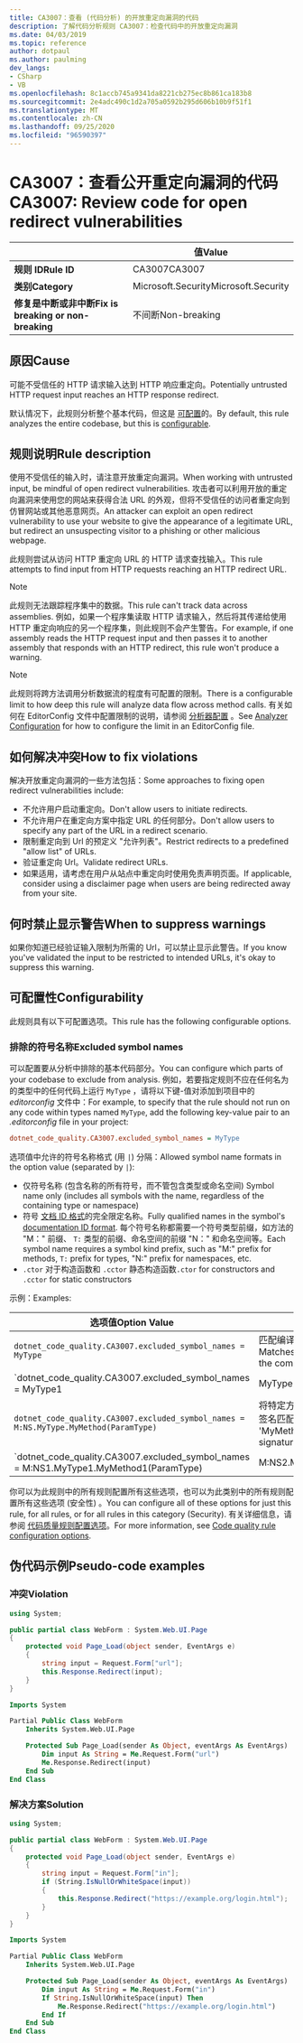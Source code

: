 ```yaml
---
title: CA3007：查看 (代码分析) 的开放重定向漏洞的代码
description: 了解代码分析规则 CA3007：检查代码中的开放重定向漏洞
ms.date: 04/03/2019
ms.topic: reference
author: dotpaul
ms.author: paulming
dev_langs:
- CSharp
- VB
ms.openlocfilehash: 8c1accb745a9341da8221cb275ec8b861ca183b8
ms.sourcegitcommit: 2e4adc490c1d2a705a0592b295d606b10b9f51f1
ms.translationtype: MT
ms.contentlocale: zh-CN
ms.lasthandoff: 09/25/2020
ms.locfileid: "96590397"
---
```

# <a name="ca3007-review-code-for-open-redirect-vulnerabilities"></a><span data-ttu-id="25219-103">CA3007：查看公开重定向漏洞的代码</span><span class="sxs-lookup"><span data-stu-id="25219-103">CA3007: Review code for open redirect vulnerabilities</span></span>

| | <span data-ttu-id="25219-104">值</span><span class="sxs-lookup"><span data-stu-id="25219-104">Value</span></span> |
|-|-|
| <span data-ttu-id="25219-105">**规则 ID**</span><span class="sxs-lookup"><span data-stu-id="25219-105">**Rule ID**</span></span> |<span data-ttu-id="25219-106">CA3007</span><span class="sxs-lookup"><span data-stu-id="25219-106">CA3007</span></span>|
| <span data-ttu-id="25219-107">**类别**</span><span class="sxs-lookup"><span data-stu-id="25219-107">**Category**</span></span> |<span data-ttu-id="25219-108">Microsoft.Security</span><span class="sxs-lookup"><span data-stu-id="25219-108">Microsoft.Security</span></span>|
| <span data-ttu-id="25219-109">**修复是中断或非中断**</span><span class="sxs-lookup"><span data-stu-id="25219-109">**Fix is breaking or non-breaking**</span></span> |<span data-ttu-id="25219-110">不间断</span><span class="sxs-lookup"><span data-stu-id="25219-110">Non-breaking</span></span>|

## <a name="cause"></a><span data-ttu-id="25219-111">原因</span><span class="sxs-lookup"><span data-stu-id="25219-111">Cause</span></span>

<span data-ttu-id="25219-112">可能不受信任的 HTTP 请求输入达到 HTTP 响应重定向。</span><span class="sxs-lookup"><span data-stu-id="25219-112">Potentially untrusted HTTP request input reaches an HTTP response redirect.</span></span>

<span data-ttu-id="25219-113">默认情况下，此规则分析整个基本代码，但这是 [可配置](#configurability)的。</span><span class="sxs-lookup"><span data-stu-id="25219-113">By default, this rule analyzes the entire codebase, but this is [configurable](#configurability).</span></span>

## <a name="rule-description"></a><span data-ttu-id="25219-114">规则说明</span><span class="sxs-lookup"><span data-stu-id="25219-114">Rule description</span></span>

<span data-ttu-id="25219-115">使用不受信任的输入时，请注意开放重定向漏洞。</span><span class="sxs-lookup"><span data-stu-id="25219-115">When working with untrusted input, be mindful of open redirect vulnerabilities.</span></span> <span data-ttu-id="25219-116">攻击者可以利用开放的重定向漏洞来使用您的网站来获得合法 URL 的外观，但将不受信任的访问者重定向到仿冒网站或其他恶意网页。</span><span class="sxs-lookup"><span data-stu-id="25219-116">An attacker can exploit an open redirect vulnerability to use your website to give the appearance of a legitimate URL, but redirect an unsuspecting visitor to a phishing or other malicious webpage.</span></span>

<span data-ttu-id="25219-117">此规则尝试从访问 HTTP 重定向 URL 的 HTTP 请求查找输入。</span><span class="sxs-lookup"><span data-stu-id="25219-117">This rule attempts to find input from HTTP requests reaching an HTTP redirect URL.</span></span>

> [!NOTE]
> <span data-ttu-id="25219-118">此规则无法跟踪程序集中的数据。</span><span class="sxs-lookup"><span data-stu-id="25219-118">This rule can't track data across assemblies.</span></span> <span data-ttu-id="25219-119">例如，如果一个程序集读取 HTTP 请求输入，然后将其传递给使用 HTTP 重定向响应的另一个程序集，则此规则不会产生警告。</span><span class="sxs-lookup"><span data-stu-id="25219-119">For example, if one assembly reads the HTTP request input and then passes it to another assembly that responds with an HTTP redirect, this rule won't produce a warning.</span></span>

> [!NOTE]
> <span data-ttu-id="25219-120">此规则将跨方法调用分析数据流的程度有可配置的限制。</span><span class="sxs-lookup"><span data-stu-id="25219-120">There is a configurable limit to how deep this rule will analyze data flow across method calls.</span></span> <span data-ttu-id="25219-121">有关如何在 EditorConfig 文件中配置限制的说明，请参阅 [分析器配置](https://github.com/dotnet/roslyn-analyzers/blob/master/docs/Analyzer%20Configuration.md#dataflow-analysis) 。</span><span class="sxs-lookup"><span data-stu-id="25219-121">See [Analyzer Configuration](https://github.com/dotnet/roslyn-analyzers/blob/master/docs/Analyzer%20Configuration.md#dataflow-analysis) for how to configure the limit in an EditorConfig file.</span></span>

## <a name="how-to-fix-violations"></a><span data-ttu-id="25219-122">如何解决冲突</span><span class="sxs-lookup"><span data-stu-id="25219-122">How to fix violations</span></span>

<span data-ttu-id="25219-123">解决开放重定向漏洞的一些方法包括：</span><span class="sxs-lookup"><span data-stu-id="25219-123">Some approaches to fixing open redirect vulnerabilities include:</span></span>

- <span data-ttu-id="25219-124">不允许用户启动重定向。</span><span class="sxs-lookup"><span data-stu-id="25219-124">Don't allow users to initiate redirects.</span></span>
- <span data-ttu-id="25219-125">不允许用户在重定向方案中指定 URL 的任何部分。</span><span class="sxs-lookup"><span data-stu-id="25219-125">Don't allow users to specify any part of the URL in a redirect scenario.</span></span>
- <span data-ttu-id="25219-126">限制重定向到 Url 的预定义 "允许列表"。</span><span class="sxs-lookup"><span data-stu-id="25219-126">Restrict redirects to a predefined "allow list" of URLs.</span></span>
- <span data-ttu-id="25219-127">验证重定向 Url。</span><span class="sxs-lookup"><span data-stu-id="25219-127">Validate redirect URLs.</span></span>
- <span data-ttu-id="25219-128">如果适用，请考虑在用户从站点中重定向时使用免责声明页面。</span><span class="sxs-lookup"><span data-stu-id="25219-128">If applicable, consider using a disclaimer page when users are being redirected away from your site.</span></span>

## <a name="when-to-suppress-warnings"></a><span data-ttu-id="25219-129">何时禁止显示警告</span><span class="sxs-lookup"><span data-stu-id="25219-129">When to suppress warnings</span></span>

<span data-ttu-id="25219-130">如果你知道已经验证输入限制为所需的 Url，可以禁止显示此警告。</span><span class="sxs-lookup"><span data-stu-id="25219-130">If you know you've validated the input to be restricted to intended URLs, it's okay to suppress this warning.</span></span>

## <a name="configurability"></a><span data-ttu-id="25219-131">可配置性</span><span class="sxs-lookup"><span data-stu-id="25219-131">Configurability</span></span>

<span data-ttu-id="25219-132">此规则具有以下可配置选项。</span><span class="sxs-lookup"><span data-stu-id="25219-132">This rule has the following configurable options.</span></span>

### <a name="excluded-symbol-names"></a><span data-ttu-id="25219-133">排除的符号名称</span><span class="sxs-lookup"><span data-stu-id="25219-133">Excluded symbol names</span></span>

<span data-ttu-id="25219-134">可以配置要从分析中排除的基本代码部分。</span><span class="sxs-lookup"><span data-stu-id="25219-134">You can configure which parts of your codebase to exclude from analysis.</span></span> <span data-ttu-id="25219-135">例如，若要指定规则不应在任何名为的类型中的任何代码上运行 `MyType` ，请将以下键-值对添加到项目中的 *editorconfig* 文件中：</span><span class="sxs-lookup"><span data-stu-id="25219-135">For example, to specify that the rule should not run on any code within types named `MyType`, add the following key-value pair to an *.editorconfig* file in your project:</span></span>

```ini
dotnet_code_quality.CA3007.excluded_symbol_names = MyType
```

<span data-ttu-id="25219-136">选项值中允许的符号名称格式 (用 `|`) 分隔：</span><span class="sxs-lookup"><span data-stu-id="25219-136">Allowed symbol name formats in the option value (separated by `|`):</span></span>

- <span data-ttu-id="25219-137">仅符号名称 (包含名称的所有符号，而不管包含类型或命名空间) </span><span class="sxs-lookup"><span data-stu-id="25219-137">Symbol name only (includes all symbols with the name, regardless of the containing type or namespace)</span></span>
- <span data-ttu-id="25219-138">符号 [文档 ID 格式](https://github.com/dotnet/csharplang/blob/master/spec/documentation-comments.md#id-string-format)的完全限定名称。</span><span class="sxs-lookup"><span data-stu-id="25219-138">Fully qualified names in the symbol's [documentation ID format](https://github.com/dotnet/csharplang/blob/master/spec/documentation-comments.md#id-string-format).</span></span> <span data-ttu-id="25219-139">每个符号名称都需要一个符号类型前缀，如方法的 "M：" 前缀、 `T:` 类型的前缀、命名空间的前缀 "N：" 和命名空间等。</span><span class="sxs-lookup"><span data-stu-id="25219-139">Each symbol name requires a symbol kind prefix, such as "M:" prefix for methods, `T:` prefix for types, "N:" prefix for namespaces, etc.</span></span>
- <span data-ttu-id="25219-140">`.ctor` 对于构造函数和 `.cctor` 静态构造函数</span><span class="sxs-lookup"><span data-stu-id="25219-140">`.ctor` for constructors and `.cctor` for static constructors</span></span>

<span data-ttu-id="25219-141">示例：</span><span class="sxs-lookup"><span data-stu-id="25219-141">Examples:</span></span>

| <span data-ttu-id="25219-142">选项值</span><span class="sxs-lookup"><span data-stu-id="25219-142">Option Value</span></span> | <span data-ttu-id="25219-143">总结</span><span class="sxs-lookup"><span data-stu-id="25219-143">Summary</span></span> |
| --- | --- |
|`dotnet_code_quality.CA3007.excluded_symbol_names = MyType` | <span data-ttu-id="25219-144">匹配编译中的所有名为 "MyType" 的符号</span><span class="sxs-lookup"><span data-stu-id="25219-144">Matches all symbols named 'MyType' in the compilation</span></span>
|`dotnet_code_quality.CA3007.excluded_symbol_names = MyType1|MyType2` | <span data-ttu-id="25219-145">匹配编译中名为 "MyType1" 或 "MyType2" 的所有符号</span><span class="sxs-lookup"><span data-stu-id="25219-145">Matches all symbols named either 'MyType1' or 'MyType2' in the compilation</span></span>
|`dotnet_code_quality.CA3007.excluded_symbol_names = M:NS.MyType.MyMethod(ParamType)` | <span data-ttu-id="25219-146">将特定方法 "MyMethod" 与给定的完全限定签名匹配</span><span class="sxs-lookup"><span data-stu-id="25219-146">Matches specific method 'MyMethod' with given fully qualified signature</span></span>
|`dotnet_code_quality.CA3007.excluded_symbol_names = M:NS1.MyType1.MyMethod1(ParamType)|M:NS2.MyType2.MyMethod2(ParamType)` | <span data-ttu-id="25219-147">将特定方法 "MyMethod1" 和 "MyMethod2" 与相应的完全限定签名匹配</span><span class="sxs-lookup"><span data-stu-id="25219-147">Matches specific methods 'MyMethod1' and 'MyMethod2' with respective fully qualified signature</span></span>

<span data-ttu-id="25219-148">你可以为此规则中的所有规则配置所有这些选项，也可以为此类别中的所有规则配置所有这些选项 (安全性) 。</span><span class="sxs-lookup"><span data-stu-id="25219-148">You can configure all of these options for just this rule, for all rules, or for all rules in this category (Security).</span></span> <span data-ttu-id="25219-149">有关详细信息，请参阅 [代码质量规则配置选项](../code-quality-rule-options.md)。</span><span class="sxs-lookup"><span data-stu-id="25219-149">For more information, see [Code quality rule configuration options](../code-quality-rule-options.md).</span></span>

## <a name="pseudo-code-examples"></a><span data-ttu-id="25219-150">伪代码示例</span><span class="sxs-lookup"><span data-stu-id="25219-150">Pseudo-code examples</span></span>

### <a name="violation"></a><span data-ttu-id="25219-151">冲突</span><span class="sxs-lookup"><span data-stu-id="25219-151">Violation</span></span>

```csharp
using System;

public partial class WebForm : System.Web.UI.Page
{
    protected void Page_Load(object sender, EventArgs e)
    {
        string input = Request.Form["url"];
        this.Response.Redirect(input);
    }
}
```

```vb
Imports System

Partial Public Class WebForm
    Inherits System.Web.UI.Page

    Protected Sub Page_Load(sender As Object, eventArgs As EventArgs)
        Dim input As String = Me.Request.Form("url")
        Me.Response.Redirect(input)
    End Sub
End Class
```

### <a name="solution"></a><span data-ttu-id="25219-152">解决方案</span><span class="sxs-lookup"><span data-stu-id="25219-152">Solution</span></span>

```csharp
using System;

public partial class WebForm : System.Web.UI.Page
{
    protected void Page_Load(object sender, EventArgs e)
    {
        string input = Request.Form["in"];
        if (String.IsNullOrWhiteSpace(input))
        {
            this.Response.Redirect("https://example.org/login.html");
        }
    }
}
```

```vb
Imports System

Partial Public Class WebForm
    Inherits System.Web.UI.Page

    Protected Sub Page_Load(sender As Object, eventArgs As EventArgs)
        Dim input As String = Me.Request.Form("in")
        If String.IsNullOrWhiteSpace(input) Then
            Me.Response.Redirect("https://example.org/login.html")
        End If
    End Sub
End Class
```
